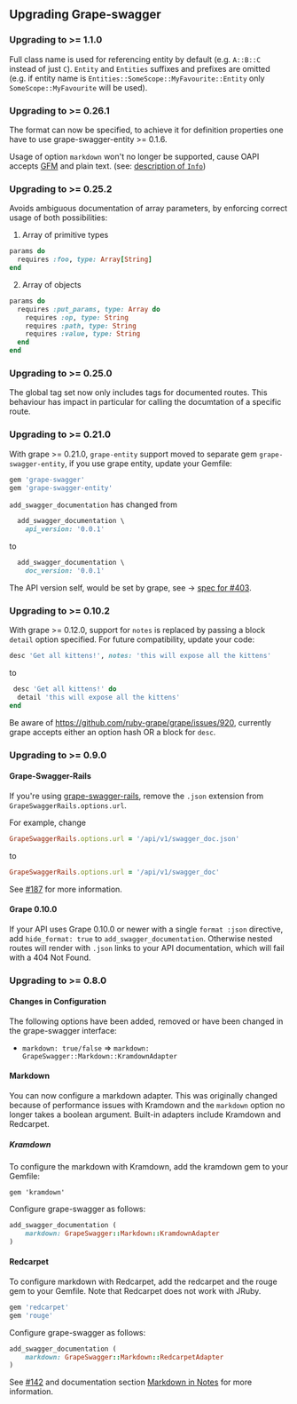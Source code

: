 ## Upgrading Grape-swagger

### Upgrading to >= 1.1.0

Full class name is used for referencing entity by default (e.g. `A::B::C` instead of just `C`). `Entity` and `Entities` suffixes and prefixes are omitted (e.g. if entity name is `Entities::SomeScope::MyFavourite::Entity` only `SomeScope::MyFavourite` will be used).

### Upgrading to >= 0.26.1

The format can now be specified,
to achieve it for definition properties one have to use grape-swagger-entity >= 0.1.6.

Usage of option `markdown` won't no longer be supported,
cause OAPI accepts [GFM](https://help.github.com/articles/github-flavored-markdown) and plain text.
(see: [description of `Info`](https://github.com/OAI/OpenAPI-Specification/blob/OpenAPI.next/versions/2.0.md#info-object))

### Upgrading to >= 0.25.2

Avoids ambiguous documentation of array parameters,
by enforcing correct usage of both possibilities:

1. Array of primitive types
  ```ruby
  params do
    requires :foo, type: Array[String]
  end
  ```

2. Array of objects
  ```ruby
  params do
    requires :put_params, type: Array do
      requires :op, type: String
      requires :path, type: String
      requires :value, type: String
    end
  end
```

### Upgrading to >= 0.25.0

The global tag set now only includes tags for documented routes. This behaviour has impact in particular for calling the documtation of a specific route.

### Upgrading to >= 0.21.0

With grape >= 0.21.0, `grape-entity` support moved to separate gem `grape-swagger-entity`, if you use grape entity, update your Gemfile:

```ruby
gem 'grape-swagger'
gem 'grape-swagger-entity'
```

`add_swagger_documentation` has changed from
``` ruby
  add_swagger_documentation \
    api_version: '0.0.1'
```
to

``` ruby
  add_swagger_documentation \
    doc_version: '0.0.1'
```

The API version self, would be set by grape, see -> [spec for #403](https://github.com/ruby-grape/grape-swagger/blob/master/spec/issues/403_versions_spec.rb).



### Upgrading to >= 0.10.2

With grape >= 0.12.0, support for `notes` is replaced by passing a block `detail` option specified. For future compatibility, update your code:

```ruby
desc 'Get all kittens!', notes: 'this will expose all the kittens'
```

to

``` ruby
 desc 'Get all kittens!' do
  detail 'this will expose all the kittens'
end
```
Be aware of https://github.com/ruby-grape/grape/issues/920, currently grape accepts either an option hash OR a block for `desc`.

### Upgrading to >= 0.9.0

#### Grape-Swagger-Rails

If you're using [grape-swagger-rails](https://github.com/ruby-grape/grape-swagger-rails), remove the `.json` extension from `GrapeSwaggerRails.options.url`.

For example, change

```ruby
GrapeSwaggerRails.options.url = '/api/v1/swagger_doc.json'
```

to

```ruby
GrapeSwaggerRails.options.url = '/api/v1/swagger_doc'
```

See [#187](https://github.com/ruby-grape/grape-swagger/issues/187) for more information.

#### Grape 0.10.0

If your API uses Grape 0.10.0 or newer with a single `format :json` directive, add `hide_format: true` to `add_swagger_documentation`. Otherwise nested routes will render with `.json` links to your API documentation, which will fail with a 404 Not Found.

### Upgrading to >= 0.8.0

#### Changes in Configuration

The following options have been added, removed or have been changed in the grape-swagger interface:

* `markdown: true/false` => `markdown: GrapeSwagger::Markdown::KramdownAdapter`

#### Markdown

You can now configure a markdown adapter. This was originally changed because of performance issues with Kramdown and the `markdown` option no longer takes a boolean argument. Built-in adapters include Kramdown and Redcarpet.

##### Kramdown

To configure the markdown with Kramdown, add the kramdown gem to your Gemfile:

`gem 'kramdown'`

Configure grape-swagger as follows:

```ruby
add_swagger_documentation (
    markdown: GrapeSwagger::Markdown::KramdownAdapter
)
```

#### Redcarpet

To configure markdown with Redcarpet, add the redcarpet and the rouge gem to your Gemfile. Note that Redcarpet does not work with JRuby.

```ruby
gem 'redcarpet'
gem 'rouge'
```

Configure grape-swagger as follows:

```ruby
add_swagger_documentation (
    markdown: GrapeSwagger::Markdown::RedcarpetAdapter
)
```

See [#142](https://github.com/ruby-grape/grape-swagger/pull/142) and documentation section [Markdown in Notes](https://github.com/ruby-grape/grape-swagger#markdown-in-notes) for more information.
